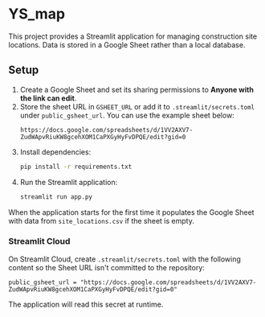 # YS_map

This project provides a Streamlit application for managing construction site locations. Data is stored in a Google Sheet rather than a local database.

## Setup

1. Create a Google Sheet and set its sharing permissions to **Anyone with the link can edit**.
2. Store the sheet URL in `GSHEET_URL` or add it to `.streamlit/secrets.toml` under `public_gsheet_url`.
   You can use the example sheet below:
   ```
   https://docs.google.com/spreadsheets/d/1VV2AXV7-ZudWApvRiuKW8gcehXOM1CaPXGyHyFvDPQE/edit?gid=0
   ```
3. Install dependencies:
   ```bash
   pip install -r requirements.txt
   ```
4. Run the Streamlit application:
   ```bash
   streamlit run app.py
   ```

When the application starts for the first time it populates the Google Sheet with data from `site_locations.csv` if the sheet is empty.

### Streamlit Cloud

On Streamlit Cloud, create `.streamlit/secrets.toml` with the following content so the Sheet URL isn't committed to the repository:

```
public_gsheet_url = "https://docs.google.com/spreadsheets/d/1VV2AXV7-ZudWApvRiuKW8gcehXOM1CaPXGyHyFvDPQE/edit?gid=0"
```

The application will read this secret at runtime.

